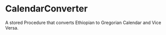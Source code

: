 # CalendarConverter
A stored Procedure that converts Ethiopian to Gregorian Calendar and Vice Versa.
